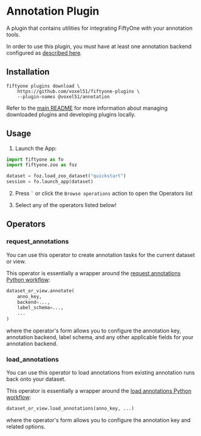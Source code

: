# Annotation Plugin

A plugin that contains utilities for integrating FiftyOne with your annotation
tools.

In order to use this plugin, you must have at least one annotation backend
configured as
[described here](https://docs.voxel51.com/user_guide/annotation.html).

## Installation

```shell
fiftyone plugins download \
    https://github.com/voxel51/fiftyone-plugins \
    --plugin-names @voxel51/annotation
```

Refer to the [main README](https://github.com/voxel51/fiftyone-plugins) for
more information about managing downloaded plugins and developing plugins
locally.

## Usage

1.  Launch the App:

```py
import fiftyone as fo
import fiftyone.zoo as foz

dataset = foz.load_zoo_dataset("quickstart")
session = fo.launch_app(dataset)
```

2.  Press `` ` `` or click the `Browse operations` action to open the Operators
    list

3.  Select any of the operators listed below!

## Operators

### request_annotations

You can use this operator to create annotation tasks for the current dataset or
view.

This operator is essentially a wrapper around the
[request annotations Python workflow](https://docs.voxel51.com/user_guide/annotation.html#requesting-annotations):

```py
dataset_or_view.annotate(
    anno_key,
    backend=...,
    label_schema=...,
    ...
)
```

where the operator's form allows you to configure the annotation key,
annotation backend, label schema, and any other applicable fields for your
annotation backend.

### load_annotations

You can use this operator to load annotations from existing annotation runs
back onto your dataset.

This operator is essentially a wrapper around the
[load annotations Python workflow](https://docs.voxel51.com/user_guide/annotation.html#loading-annotations):

```py
dataset_or_view.load_annotations(anno_key, ...)
```

where the operator's form allows you to configure the annotation key and
related options.

